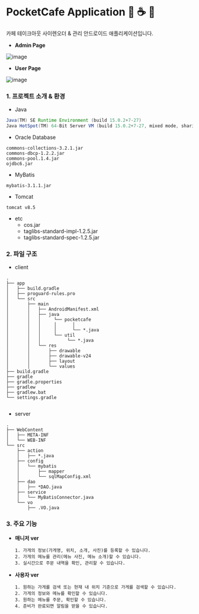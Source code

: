 # PocketCafe Application 🍰 ☕️ 🍵
카페 테이크아웃 사이렌오더 & 관리 안드로이드 애플리케이션입니다.<br>

- <strong>Admin Page</strong>

![image](https://user-images.githubusercontent.com/39934875/113481410-65649400-94d4-11eb-801f-4364b850ee2c.png)

- <strong>User Page</strong>

![image](https://user-images.githubusercontent.com/39934875/113482034-ba55d980-94d7-11eb-951d-7c1048e4feac.png)


### 1. 프로젝트 소개 & 환경
- Java
```java 15.0.2 2021-01-19
Java(TM) SE Runtime Environment (build 15.0.2+7-27)
Java HotSpot(TM) 64-Bit Server VM (build 15.0.2+7-27, mixed mode, sharing)
```
- Oracle Database
```
commons-collections-3.2.1.jar
commons-dbcp-1.2.2.jar
commons-pool.1.4.jar
ojdbc6.jar
```
- MyBatis
```
mybatis-3.1.1.jar
```
- Tomcat
```
tomcat v8.5
```
- etc
  - cos.jar
  - taglibs-standard-impl-1.2.5.jar
  - taglibs-standard-spec-1.2.5.jar

### 2. 파일 구조
- client
```
.
├── app
│   ├── build.gradle
│   ├── proguard-rules.pro
│   └── src
│       ├── main
│       │   ├── AndroidManifest.xml
│       │   ├── java
│       │   │     └── pocketcafe
│       │   │     │      │  
│       │   │     │      └── *.java
│       │   │     └── util
│       │   │          └── *.java
│       │   └── res
│       │       ├── drawable
│       │       ├── drawable-v24
│       │       ├── layout
│       │       └── values
├── build.gradle
├── gradle
├── gradle.properties
├── gradlew
├── gradlew.bat
└── settings.gradle


```
- server
```
.
├── WebContent
│   ├── META-INF
│   └── WEB-INF
└── src
    ├── action
    │   ├── *.java
    ├── config
    │   └── mybatis
    │       ├── mapper
    │       └── sqlMapConfig.xml
    ├── dao
    │   ├── *DAO.java
    ├── service
    │   └── MyBatisConnector.java
    └── vo
        ├── .VO.java
```
 
 ### 3. 주요 기능 
 - <strong>매니저 ver</strong>
   ```
   1. 가게의 정보(가게명, 위치, 소개, 사진)를 등록할 수 있습니다.
   2. 가게의 메뉴를 관리(메뉴 사진, 메뉴 소개)할 수 있습니다.
   3. 실시간으로 주문 내역을 확인, 관리할 수 있습니다.
   ```
   
 - <strong>사용자 ver</strong>
   ```
   1. 원하는 가게를 검색 또는 현재 내 위치 기준으로 가게를 검색할 수 있습니다.
   2. 가게의 정보와 메뉴를 확인할 수 있습니다.
   3. 원하는 메뉴를 주문, 확인할 수 있습니다.
   4. 준비가 완료되면 알림을 받을 수 있습니다.
   ```

